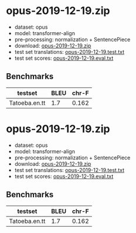 # opus-2019-12-19.zip

* dataset: opus
* model: transformer-align
* pre-processing: normalization + SentencePiece
* download: [opus-2019-12-19.zip](https://object.pouta.csc.fi/OPUS-MT-dev/en-tt/opus-2019-12-19.zip)
* test set translations: [opus-2019-12-19.test.txt](https://object.pouta.csc.fi/OPUS-MT-dev/en-tt/opus-2019-12-19.test.txt)
* test set scores: [opus-2019-12-19.eval.txt](https://object.pouta.csc.fi/OPUS-MT-dev/en-tt/opus-2019-12-19.eval.txt)

## Benchmarks

| testset               | BLEU  | chr-F |
|-----------------------|-------|-------|
| Tatoeba.en.tt 	| 1.7 	| 0.162 |

# opus-2019-12-19.zip

* dataset: opus
* model: transformer-align
* pre-processing: normalization + SentencePiece
* download: [opus-2019-12-19.zip](https://object.pouta.csc.fi/OPUS-MT-dev/en-tt/opus-2019-12-19.zip)
* test set translations: [opus-2019-12-19.test.txt](https://object.pouta.csc.fi/OPUS-MT-dev/en-tt/opus-2019-12-19.test.txt)
* test set scores: [opus-2019-12-19.eval.txt](https://object.pouta.csc.fi/OPUS-MT-dev/en-tt/opus-2019-12-19.eval.txt)

## Benchmarks

| testset               | BLEU  | chr-F |
|-----------------------|-------|-------|
| Tatoeba.en.tt 	| 1.7 	| 0.162 |

